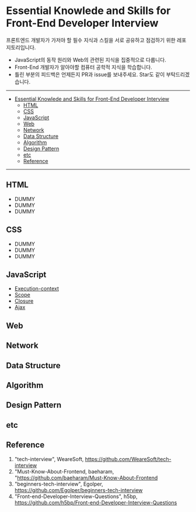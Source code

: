 # Essential Knowlede and Skills for Front-End Developer Interview

프론트엔드 개발자가 가저야 할 필수 지식과 스킬을 서로 공유하고 점검하기 위한 레포지토리입니다.

- JavaScript의 동작 원리와 Web의 관련된 지식을 집중적으로 다룹니다.
- Front-End 개발자가 알아야할 컴퓨터 공학적 지식을 학습합니다.
- 틀린 부분의 피드백은 언제든지 PR과 issue를 보내주세요. Star도 같이 부탁드리겠습니다.

---

- [Essential Knowlede and Skills for Front-End Developer Interview](#essential-knowlede-and-skills-for-front-end-developer-interview)
  - [HTML](#html)
  - [CSS](#css)
  - [JavaScript](#javascript)
  - [Web](#web)
  - [Network](#network)
  - [Data Structure](#data-structure)
  - [Algorithm](#algorithm)
  - [Design Pattern](#design-pattern)
  - [etc](#etc)
  - [Reference](#reference)

---

## HTML

- DUMMY
- DUMMY
- DUMMY

## CSS

- DUMMY
- DUMMY
- DUMMY

## JavaScript

- [Execution-context](./contents/javascript/execution-context.md)
- [Scope](./contenst/javascript/scope.md)
- [Closure](./contents/javascript/closure.md)
- [Ajax](./contents/javascript/ajax.md)

## Web

## Network

## Data Structure

## Algorithm

## Design Pattern

## etc

## Reference

1. "tech-interview", WeareSoft, https://github.com/WeareSoft/tech-interview
2. "Must-Know-About-Frontend, baeharam, "https://github.com/baeharam/Must-Know-About-Frontend
3. "beginners-tech-interview", Egolper, https://github.com/Egolper/beginners-tech-interview
4. "Front-end-Developer-Interview-Questions", h5bp, https://github.com/h5bp/Front-end-Developer-Interview-Questions
